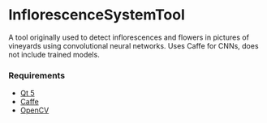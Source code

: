 # InflorescenceSystemTool
A tool originally used to detect inflorescences and flowers in pictures of vineyards using convolutional neural networks.
Uses Caffe for CNNs, does not include trained models.

### Requirements
* [Qt 5](https://www.qt.io/)
* [Caffe](https://github.com/BVLC/caffe)
* [OpenCV](https://opencv.org/)
